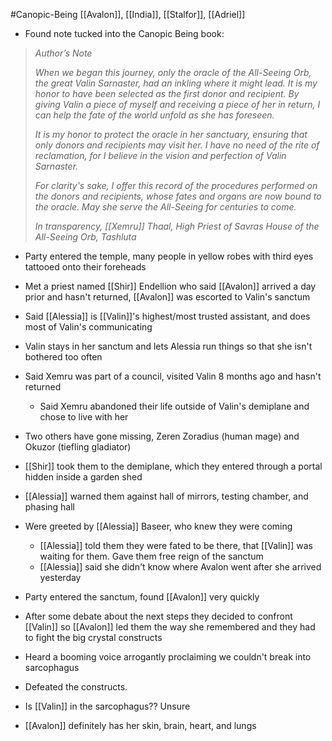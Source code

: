 #Canopic-Being
[[Avalon]], [[India]], [[Stalfor]], [[Adriel]]

- Found note tucked into the Canopic Being book:
> _Author’s Note_
> 
> _When we began this journey, only the oracle of the All-Seeing Orb, the great Valin Sarnaster, had an inkling where it might lead. It is my honor to have been selected as the first donor and recipient. By giving Valin a piece of myself and receiving a piece of her in return, I can help the fate of the world unfold as she has foreseen._ 
> 
> _It is my honor to protect the oracle in her sanctuary, ensuring that only donors and recipients may visit her. I have no need of the rite of reclamation, for I believe in the vision and perfection of Valin Sarnaster._
> 
> _For clarity's sake, I offer this record of the procedures performed on the donors and recipients, whose fates and organs are now bound to the oracle. May she serve the All-Seeing for centuries to come._
> 
> _In transparency,
> [[Xemru]] Thaal, High Priest of Savras
> House of the All-Seeing Orb, Tashluta_

- Party entered the temple, many people in yellow robes with third eyes tattooed onto their foreheads
- Met a priest named [[Shir]] Endellion who said [[Avalon]] arrived a day prior and hasn't returned, [[Avalon]] was escorted to Valin's sanctum
- Said [[Alessia]] is [[Valin]]'s highest/most trusted assistant, and does most of Valin's communicating
- Valin stays in her sanctum and lets Alessia run things so that she isn't bothered too often
- Said Xemru was part of a council, visited Valin 8 months ago and hasn't returned
	- Said Xemru abandoned their life outside of Valin's demiplane and chose to live with her
- Two others have gone missing, Zeren Zoradius (human mage) and Okuzor (tiefling gladiator)

- [[Shir]] took them to the demiplane, which they entered through a portal hidden inside a garden shed
- [[Alessia]] warned them against hall of mirrors, testing chamber, and phasing hall
- Were greeted by [[Alessia]] Baseer, who knew they were coming
	- [[Alessia]] told them they were fated to be there, that [[Valin]] was waiting for them. Gave them free reign of the sanctum
	- [[Alessia]] said she didn't know where Avalon went after she arrived yesterday

- Party entered the sanctum, found [[Avalon]] very quickly
- After some debate about the next steps they decided to confront [[Valin]] so [[Avalon]] led them the way she remembered and they had to fight the big crystal constructs
- Heard a booming voice arrogantly proclaiming we couldn't break into sarcophagus
- Defeated the constructs.
- Is [[Valin]] in the sarcophagus?? Unsure
- [[Avalon]] definitely has her skin, brain, heart, and lungs